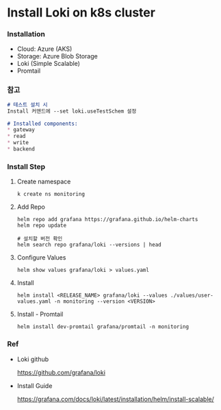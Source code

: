 # Install Loki on k8s cluster

### Installation
- Cloud: Azure (AKS)
- Storage: Azure Blob Storage
- Loki (Simple Scalable)
- Promtail

### 참고
```markdown
# 테스트 설치 시
Install 커맨드에 --set loki.useTestSchem 설정

# Installed components:
* gateway
* read
* write
* backend
``` 

### Install Step
1. Create namespace

    ```
    k create ns monitoring
    ```

2. Add Repo

    ```
    helm repo add grafana https://grafana.github.io/helm-charts
    helm repo update

    # 설치할 버전 확인
    helm search repo grafana/loki --versions | head
    ```

3. Configure Values

    ```
    helm show values grafana/loki > values.yaml

    ```

4. Install

    ```
    helm install <RELEASE_NAME> grafana/loki --values ./values/user-values.yaml -n monitoring --version <VERSION>
    ```
5. Install - Promtail

    ```
    helm install dev-promtail grafana/promtail -n monitoring
    ```
### Ref
- Loki github

    https://github.com/grafana/loki

- Install Guide

    https://grafana.com/docs/loki/latest/installation/helm/install-scalable/